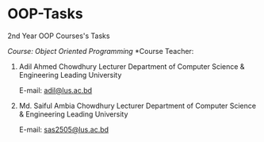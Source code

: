 # OOP-Tasks
 2nd Year OOP Courses's Tasks
 
*Course: Object Oriented Programming*
*Course Teacher:

1. Adil Ahmed Chowdhury
   Lecturer
   Department of Computer Science & Engineering
   Leading University
  
   E-mail: adil@lus.ac.bd
  
2. Md. Saiful Ambia Chowdhury
   Lecturer
   Department of Computer Science & Engineering
   Leading University
  
   E-mail: sas2505@lus.ac.bd
